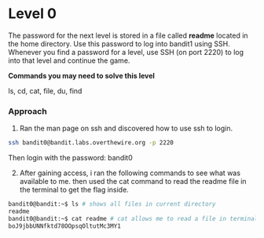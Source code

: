 # Level 0

The password for the next level is stored in a file called **readme** located in the home directory. Use this password to log into bandit1 using SSH. Whenever you find a password for a level, use SSH (on port 2220) to log into that level and continue the game.

**Commands you may need to solve this level**

ls, cd, cat, file, du, find

### Approach

1. Ran the man page on ssh and discovered how to use ssh to login.

```bash
ssh bandit0@bandit.labs.overthewire.org -p 2220
```
Then login with the password: bandit0

2. After gaining access, i ran the following commands to see what was available to me. then used the cat command to read the readme file in the terminal to get the flag inside.

```bash
bandit0@bandit:~$ ls # shows all files in current directory
readme
bandit0@bandit:~$ cat readme # cat allows me to read a file in terminal
boJ9jbbUNNfktd78OOpsqOltutMc3MY1
```
